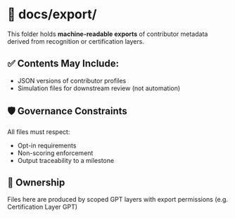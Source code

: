 # 📘 docs/export/

This folder holds **machine-readable exports** of contributor metadata derived from recognition or certification layers.

## ✅ Contents May Include:
- JSON versions of contributor profiles
- Simulation files for downstream review (not automation)

## 🛡️ Governance Constraints
All files must respect:
- Opt-in requirements
- Non-scoring enforcement
- Output traceability to a milestone

## 🔐 Ownership
Files here are produced by scoped GPT layers with export permissions (e.g. Certification Layer GPT)
